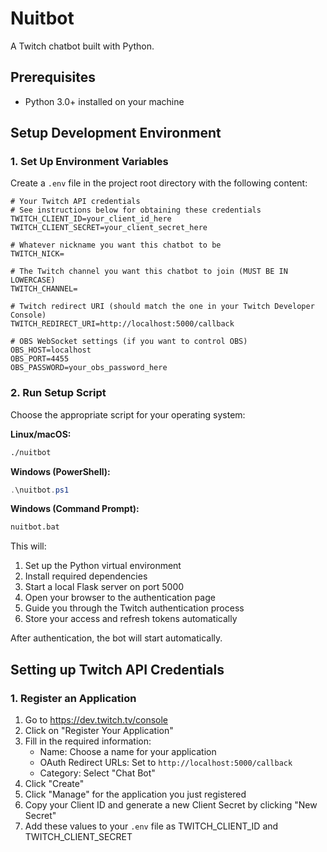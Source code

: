 # Nuitbot

A Twitch chatbot built with Python.

## Prerequisites

- Python 3.0+ installed on your machine

## Setup Development Environment

### 1. Set Up Environment Variables

Create a `.env` file in the project root directory with the following content:

```
# Your Twitch API credentials
# See instructions below for obtaining these credentials
TWITCH_CLIENT_ID=your_client_id_here
TWITCH_CLIENT_SECRET=your_client_secret_here

# Whatever nickname you want this chatbot to be
TWITCH_NICK=

# The Twitch channel you want this chatbot to join (MUST BE IN LOWERCASE)
TWITCH_CHANNEL=

# Twitch redirect URI (should match the one in your Twitch Developer Console)
TWITCH_REDIRECT_URI=http://localhost:5000/callback

# OBS WebSocket settings (if you want to control OBS)
OBS_HOST=localhost
OBS_PORT=4455
OBS_PASSWORD=your_obs_password_here
```

### 2. Run Setup Script

Choose the appropriate script for your operating system:

**Linux/macOS:**
```bash
./nuitbot
```

**Windows (PowerShell):**
```powershell
.\nuitbot.ps1
```

**Windows (Command Prompt):**
```cmd
nuitbot.bat
```

This will:
1. Set up the Python virtual environment
2. Install required dependencies
3. Start a local Flask server on port 5000
4. Open your browser to the authentication page
5. Guide you through the Twitch authentication process
6. Store your access and refresh tokens automatically

After authentication, the bot will start automatically.

## Setting up Twitch API Credentials

### 1. Register an Application

1. Go to https://dev.twitch.tv/console
2. Click on "Register Your Application"
3. Fill in the required information:
   - Name: Choose a name for your application
   - OAuth Redirect URLs: Set to `http://localhost:5000/callback`
   - Category: Select "Chat Bot"
4. Click "Create"
5. Click "Manage" for the application you just registered
6. Copy your Client ID and generate a new Client Secret by clicking "New Secret"
7. Add these values to your `.env` file as TWITCH_CLIENT_ID and TWITCH_CLIENT_SECRET
